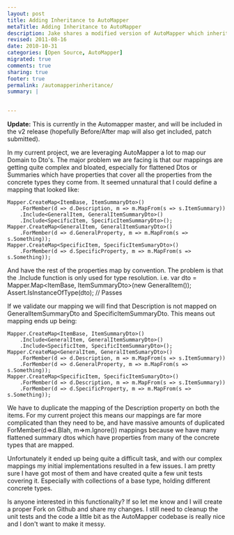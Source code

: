 ```yaml
---
layout: post
title: Adding Inheritance to AutoMapper
metaTitle: Adding Inheritance to AutoMapper
description: Jake shares a modified version of AutoMapper which inherits mappings when you include Derived types
revised: 2011-08-16
date: 2010-10-31
categories: [Open Source, AutoMapper]
migrated: true
comments: true
sharing: true
footer: true
permalink: /automapperinheritance/
summary: | 
  

---
```

**Update:** This is currently in the Automapper master, and will be included in the v2 release (hopefully Before/After map will also get included, patch submitted).

In my current project, we are leveraging AutoMapper a lot to map our Domain to Dto's. The major problem we are facing is that our mappings are getting quite complex and bloated, especially for flattened Dtos or Summaries which have properties that cover all the properties from the concrete types they come from.
It seemed unnatural that I could define a mapping that looked like:
<!-- more -->
    Mapper.CreateMap<ItemBase, ItemSummaryDto>()
        .ForMember(d => d.Description, m => m.MapFrom(s => s.ItemSummary))
        .Include<GeneralItem, GeneralItemSummaryDto>()
        .Include<SpecificItem, SpecificItemSummaryDto>();
    Mapper.CreateMap<GeneralItem, GeneralItemSumaryDto>()
        .ForMember(d => d.GeneralProperty, m => m.MapFrom(s => s.Something));
    Mapper.CreateMap<SpecificItem, SpecificItemSumaryDto>()
        .ForMember(d => d.SpecificProperty, m => m.MapFrom(s => s.Something));

And have the rest of the properties map by convention. The problem is that the .Include function is only used for type resolution. i.e.
    var dto = Mapper.Map<ItemBase, ItemSummaryDto>(new GeneralItem());
    Assert.IsInstanceOfType<GeneralItemSummaryDto>(dto); // Passes

If we validate our mapping we will find that Description is not mapped on GeneralItemSummaryDto and SpecificItemSummaryDto. This means out mapping ends up being:

    Mapper.CreateMap<ItemBase, ItemSummaryDto>()
        .Include<GeneralItem, GeneralItemSummaryDto>()
        .Include<SpecificItem, SpecificItemSummaryDto>();
    Mapper.CreateMap<GeneralItem, GeneralItemSumaryDto>()
        .ForMember(d => d.Description, m => m.MapFrom(s => s.ItemSummary))
        .ForMember(d => d.GeneralProperty, m => m.MapFrom(s => s.Something));
    Mapper.CreateMap<SpecificItem, SpecificItemSumaryDto>()
        .ForMember(d => d.Description, m => m.MapFrom(s => s.ItemSummary))
        .ForMember(d => d.SpecificProperty, m => m.MapFrom(s => s.Something));

We have to duplicate the mapping of the Description property on both the items. For my current project this means our mappings are far more complicated than they need to be, and have massive amounts of duplicated ForMember(d=>d.Blah, m=>m.Ignore()) mappings because we have many flattened summary dtos which have properties from many of the concrete types that are mapped.

Unfortunately it ended up being quite a difficult task, and with our complex mappings my initial implementations resulted in a few issues. I am pretty sure I have got most of them and have created quite a few unit tests covering it. Especially with collections of a base type, holding different concrete types.

Is anyone interested in this functionality? If so let me know and I will create a proper Fork on Github and share my changes. I still need to cleanup the unit tests and the code a little bit as the AutoMapper codebase is really nice and I don't want to make it messy.
